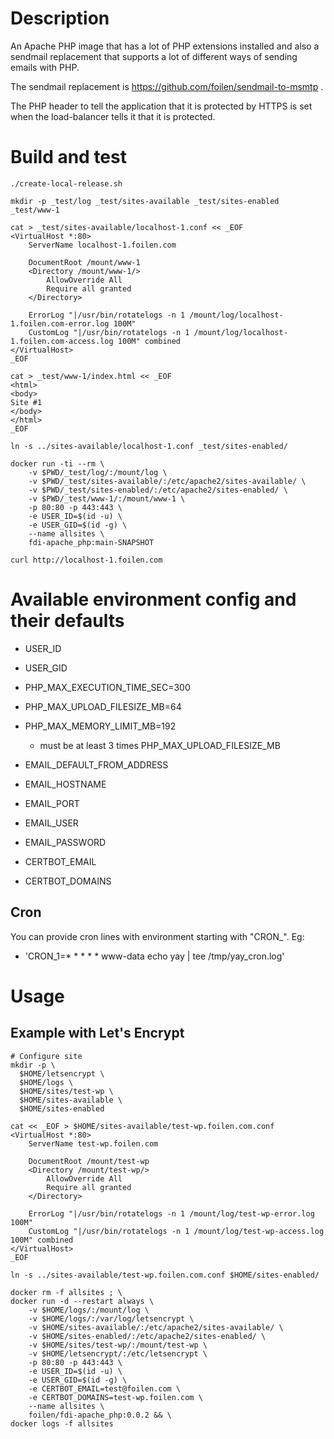 # Description

An Apache PHP image that has a lot of PHP extensions installed and also a sendmail replacement that supports a lot of different ways of sending emails with PHP.

The sendmail replacement is https://github.com/foilen/sendmail-to-msmtp .

The PHP header to tell the application that it is protected by HTTPS is set when the load-balancer tells it that it is protected.

# Build and test

```
./create-local-release.sh

mkdir -p _test/log _test/sites-available _test/sites-enabled _test/www-1

cat > _test/sites-available/localhost-1.conf << _EOF
<VirtualHost *:80>
    ServerName localhost-1.foilen.com
    
    DocumentRoot /mount/www-1
    <Directory /mount/www-1/>
        AllowOverride All
        Require all granted
    </Directory>

    ErrorLog "|/usr/bin/rotatelogs -n 1 /mount/log/localhost-1.foilen.com-error.log 100M"
    CustomLog "|/usr/bin/rotatelogs -n 1 /mount/log/localhost-1.foilen.com-access.log 100M" combined
</VirtualHost>
_EOF

cat > _test/www-1/index.html << _EOF
<html>
<body>
Site #1
</body>
</html>
_EOF

ln -s ../sites-available/localhost-1.conf _test/sites-enabled/

docker run -ti --rm \
    -v $PWD/_test/log/:/mount/log \
    -v $PWD/_test/sites-available/:/etc/apache2/sites-available/ \
    -v $PWD/_test/sites-enabled/:/etc/apache2/sites-enabled/ \
    -v $PWD/_test/www-1/:/mount/www-1 \
    -p 80:80 -p 443:443 \
    -e USER_ID=$(id -u) \
    -e USER_GID=$(id -g) \
    --name allsites \
    fdi-apache_php:main-SNAPSHOT

curl http://localhost-1.foilen.com

```

# Available environment config and their defaults

- USER_ID
- USER_GID

- PHP_MAX_EXECUTION_TIME_SEC=300
- PHP_MAX_UPLOAD_FILESIZE_MB=64
- PHP_MAX_MEMORY_LIMIT_MB=192
    - must be at least 3 times PHP_MAX_UPLOAD_FILESIZE_MB

- EMAIL_DEFAULT_FROM_ADDRESS
- EMAIL_HOSTNAME
- EMAIL_PORT
- EMAIL_USER
- EMAIL_PASSWORD

- CERTBOT_EMAIL
- CERTBOT_DOMAINS

## Cron

You can provide cron lines with environment starting with "CRON_". Eg:
- 'CRON_1=* * * * * www-data echo yay | tee /tmp/yay_cron.log'

# Usage

## Example with Let's Encrypt

```
# Configure site
mkdir -p \
  $HOME/letsencrypt \
  $HOME/logs \
  $HOME/sites/test-wp \
  $HOME/sites-available \
  $HOME/sites-enabled

cat << _EOF > $HOME/sites-available/test-wp.foilen.com.conf
<VirtualHost *:80>
    ServerName test-wp.foilen.com
    
    DocumentRoot /mount/test-wp
    <Directory /mount/test-wp/>
        AllowOverride All
        Require all granted
    </Directory>

    ErrorLog "|/usr/bin/rotatelogs -n 1 /mount/log/test-wp-error.log 100M"
    CustomLog "|/usr/bin/rotatelogs -n 1 /mount/log/test-wp-access.log 100M" combined
</VirtualHost>
_EOF

ln -s ../sites-available/test-wp.foilen.com.conf $HOME/sites-enabled/

docker rm -f allsites ; \
docker run -d --restart always \
    -v $HOME/logs/:/mount/log \
    -v $HOME/logs/:/var/log/letsencrypt \
    -v $HOME/sites-available/:/etc/apache2/sites-available/ \
    -v $HOME/sites-enabled/:/etc/apache2/sites-enabled/ \
    -v $HOME/sites/test-wp/:/mount/test-wp \
    -v $HOME/letsencrypt/:/etc/letsencrypt \
    -p 80:80 -p 443:443 \
    -e USER_ID=$(id -u) \
    -e USER_GID=$(id -g) \
    -e CERTBOT_EMAIL=test@foilen.com \
    -e CERTBOT_DOMAINS=test-wp.foilen.com \
    --name allsites \
    foilen/fdi-apache_php:0.0.2 && \
docker logs -f allsites
```
